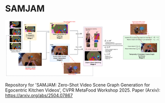 # SAMJAM

![SAMJAM architecture](architecture.png)

Repository for 'SAMJAM: Zero-Shot Video Scene Graph Generation for Egocentric Kitchen Videos', CVPR MetaFood Workshop 2025.
Paper (Arxiv): https://arxiv.org/abs/2504.07867
